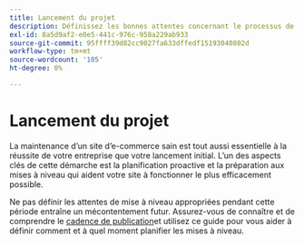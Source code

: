 ```yaml
---
title: Lancement du projet
description: Définissez les bonnes attentes concernant le processus de mise à niveau avec les parties prenantes du projet Adobe Commerce ou Magento Open Source.
exl-id: 8a5d9af2-e0e5-441c-976c-958a229ab933
source-git-commit: 95ffff39d82cc9027fa633dffedf15193040802d
workflow-type: tm+mt
source-wordcount: '105'
ht-degree: 0%

---
```


# Lancement du projet

La maintenance d’un site d’e-commerce sain est tout aussi essentielle à la réussite de votre entreprise que votre lancement initial. L’un des aspects clés de cette démarche est la planification proactive et la préparation aux mises à niveau qui aident votre site à fonctionner le plus efficacement possible.

Ne pas définir les attentes de mise à niveau appropriées pendant cette période entraîne un mécontentement futur. Assurez-vous de connaître et de comprendre le [cadence de publication](https://devdocs.magento.com/release/)et utilisez ce guide pour vous aider à définir comment et à quel moment planifier les mises à niveau.
